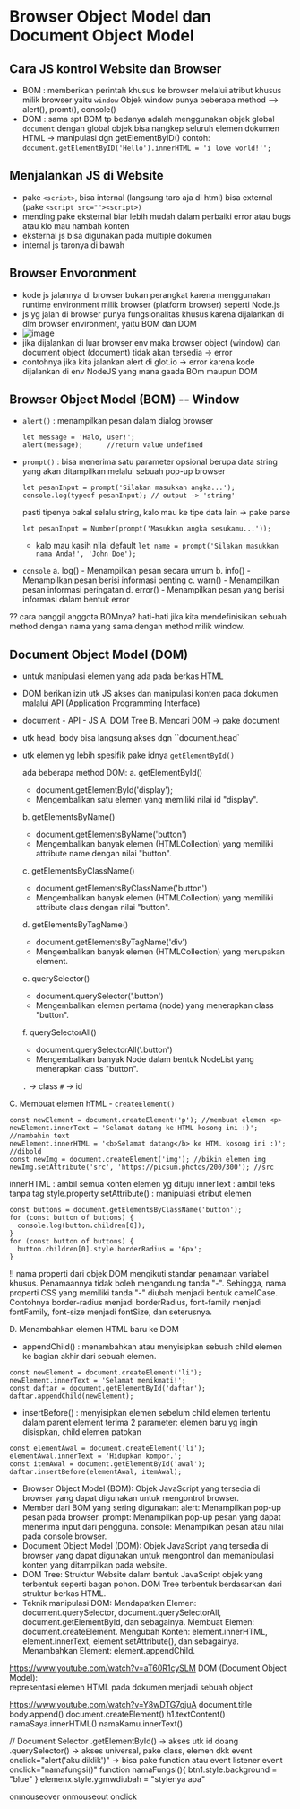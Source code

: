 # Browser Object Model dan Document Object Model

## Cara JS kontrol Website dan Browser 
- BOM : memberikan perintah khusus ke browser melalui atribut khusus milik browser yaitu `window`
  Objek window punya beberapa method --> alert(), promt(), console()
- DOM : sama spt BOM tp bedanya adalah menggunakan objek global `document`
  dengan global objek bisa nangkep seluruh elemen dokumen HTML -> manipulasi dgn getElementByID()
  contoh: `document.getElementByID('Hello').innerHTML = 'i love world!'';`

## Menjalankan JS di Website 
- pake `<script>`, bisa internal (langsung taro aja di html) bisa external (pake `<script src=""><script>)`
- mending pake eksternal biar lebih mudah dalam perbaiki error atau bugs atau klo mau nambah konten
- eksternal js bisa digunakan pada multiple dokumen
- internal js taronya di bawah

## Browser Envoronment
- kode js jalannya di browser bukan perangkat karena menggunakan runtime environment milik browser (platform browser) seperti Node.js
- js yg jalan di browser punya fungsionalitas khusus karena dijalankan di dlm browser environment, yaitu BOM dan DOM
- ![image](https://github.com/NiaPutri23/Dicoding-FEBE/assets/57246029/b785fa03-5f27-465f-a18d-da51179bf4a7)
- jika dijalankan di luar browser env maka browser object (window) dan document object (document) tidak akan tersedia -> error
- contohnya jika kita jalankan alert di glot.io -> error karena kode dijalankan di env NodeJS yang mana gaada BOm maupun DOM 

## Browser Object Model (BOM) -- Window
- `alert()` : menampilkan pesan dalam dialog browser
  ```
  let message = 'Halo, user!';
  alert(message);      //return value undefined 
  ```
- `prompt()` : bisa menerima satu parameter opsional berupa data string yang akan ditampilkan melalui sebuah pop-up browser
  ```
  let pesanInput = prompt('Silakan masukkan angka...');
  console.log(typeof pesanInput); // output -> 'string'
  ```
  pasti tipenya bakal selalu string, kalo mau ke tipe data lain -> pake parse 
  ```
  let pesanInput = Number(prompt('Masukkan angka sesukamu...'));
  ```
  - kalo mau kasih nilai default 
  `let name = prompt('Silakan masukkan nama Anda!', 'John Doe');`

- `console`
a. log() - Menampilkan pesan secara umum 
b. info() - Menampilkan pesan berisi informasi penting 
c. warn() - Menampilkan pesan informasi peringatan 
d. error() - Menampilkan pesan yang berisi informasi dalam bentuk error 

?? cara panggil anggota BOMnya? 
hati-hati jika kita mendefinisikan sebuah method dengan nama yang sama dengan method milik window.

## Document Object Model (DOM)
- untuk manipulasi elemen yang ada pada berkas HTML 
- DOM berikan izin utk JS akses dan manipulasi konten pada dokumen malalui API (Application Programming Interface) 
- document - API - JS 
A. DOM Tree
B. Mencari DOM -> pake document 
- utk head, body bisa langsung akses dgn ``document.head`
- utk elemen yg lebih spesifik pake idnya `getElementById()` 

  ada beberapa method DOM: 
  a. getElementById()
  - document.getElementById('display');
  - Mengembalikan satu elemen yang memiliki nilai id "display".

  b. getElementsByName()
  - document.getElementsByName('button')
  - Mengembalikan banyak elemen (HTMLCollection) yang memiliki attribute name dengan nilai "button".

  c. getElementsByClassName()
  - document.getElementsByClassName('button')
  - Mengembalikan banyak elemen (HTMLCollection) yang memiliki attribute class dengan nilai "button".

  d. getElementsByTagName()
  - document.getElementsByTagName('div')
  - Mengembalikan banyak elemen (HTMLCollection) yang merupakan <div> element.

  e. querySelector()
  - document.querySelector('.button')
  - Mengembalikan elemen pertama (node) yang menerapkan class "button".

  f. querySelectorAll()
  - document.querySelectorAll('.button')
  - Mengembalikan banyak Node dalam bentuk NodeList yang menerapkan class "button".

  `.` -> class `#` -> id 

C. Membuat elemen hTML - `createElement()`
```
const newElement = document.createElement('p'); //membuat elemen <p> 
newElement.innerText = 'Selamat datang ke HTML kosong ini :)'; //nambahin text
newElement.innerHTML = '<b>Selamat datang</b> ke HTML kosong ini :)'; //dibold
const newImg = document.createElement('img'); //bikin elemen img
newImg.setAttribute('src', 'https://picsum.photos/200/300'); //src 
```
innerHTML : ambil semua konten elemen yg dituju
innerText : ambil teks tanpa tag 
style.property
setAttribute() : manipulasi etribut elemen 

```
const buttons = document.getElementsByClassName('button');
for (const button of buttons) {
  console.log(button.children[0]);
}
for (const button of buttons) {
  button.children[0].style.borderRadius = '6px';
}
```
 !!
 nama properti dari objek DOM mengikuti standar penamaan variabel khusus. Penamaannya tidak boleh mengandung tanda "-". Sehingga, nama properti CSS yang memiliki tanda "-" diubah menjadi bentuk camelCase. Contohnya border-radius menjadi borderRadius, font-family menjadi fontFamily, font-size menjadi fontSize, dan seterusnya.

D. Menambahkan elemen HTML baru ke DOM 
- appendChild() : menambahkan atau menyisipkan sebuah child elemen ke bagian akhir dari sebuah elemen. 
```
const newElement = document.createElement('li');
newElement.innerText = 'Selamat menikmati!';
const daftar = document.getElementById('daftar');
daftar.appendChild(newElement);
```

- insertBefore() : menyisipkan elemen sebelum child elemen tertentu dalam parent element
terima 2 parameter: elemen baru yg ingin disispkan, child elemen patokan
```
const elementAwal = document.createElement('li');
elementAwal.innerText = 'Hidupkan kompor.';
const itemAwal = document.getElementById('awal');
daftar.insertBefore(elementAwal, itemAwal);
```

- Browser Object Model (BOM):
  Objek JavaScript yang tersedia di browser yang dapat digunakan untuk mengontrol browser.
- Member dari BOM yang sering digunakan:
  alert: Menampilkan pop-up pesan pada browser.
  prompt: Menampilkan  pop-up pesan yang dapat menerima input dari pengguna.
  console: Menampilkan pesan atau nilai pada console browser.
- Document Object Model (DOM):
  Objek JavaScript yang tersedia di browser yang dapat digunakan untuk mengontrol dan memanipulasi konten yang ditampilkan pada website.
- DOM Tree:
  Struktur Website dalam bentuk JavaScript objek yang terbentuk seperti bagan pohon.
  DOM Tree terbentuk berdasarkan dari struktur berkas HTML.
- Teknik manipulasi DOM:
  Mendapatkan Elemen: document.querySelector, document.querySelectorAll, document.getElementById, dan sebagainya.
  Membuat Elemen: document.createElement.
  Mengubah Konten: element.innerHTML, element.innerText, element.setAttribute(), dan sebagainya.
  Menambahkan Element: element.appendChild.

https://www.youtube.com/watch?v=aT60R1cySLM
DOM (Document Object Model):  
representasi elemen HTML pada dokumen menjadi sebuah object 

https://www.youtube.com/watch?v=Y8wDTG7qjuA
document.title 
body.append()
document.createElement()
h1.textContent()
namaSaya.innerHTML()
namaKamu.innerText()

// Document Selector
.getElementById() -> akses utk id doang
.querySelector() -> akses universal, pake class, elemen dkk
event onclick="alert('aku diklik')" -> bisa pake function atau event listener 
event onclick="namafungsi()" 
function namaFungsi(){
  btn1.style.background = "blue"
}
elemenx.style.ygmwdiubah = "stylenya apa"

onmouseover
onmouseout
onclick 

